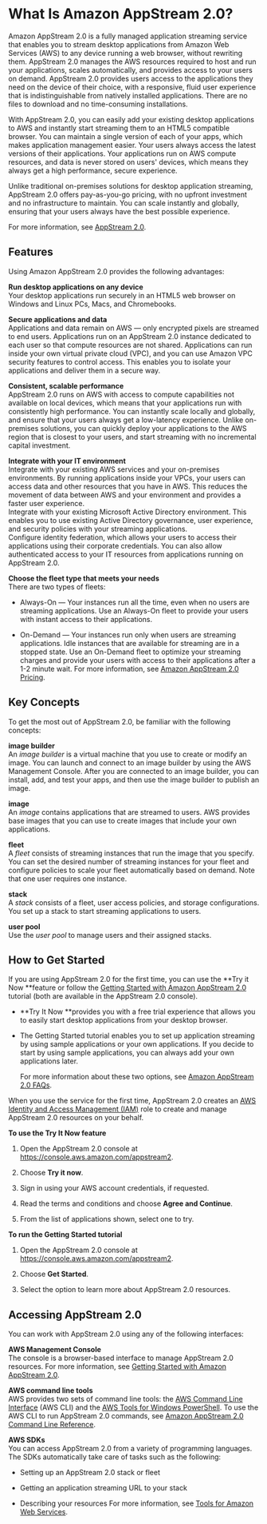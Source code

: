 # What Is Amazon AppStream 2\.0?<a name="what-is-appstream"></a>

Amazon AppStream 2\.0 is a fully managed application streaming service that enables you to stream desktop applications from Amazon Web Services \(AWS\) to any device running a web browser, without rewriting them\. AppStream 2\.0 manages the AWS resources required to host and run your applications, scales automatically, and provides access to your users on demand\. AppStream 2\.0 provides users access to the applications they need on the device of their choice, with a responsive, fluid user experience that is indistinguishable from natively installed applications\. There are no files to download and no time\-consuming installations\.

With AppStream 2\.0, you can easily add your existing desktop applications to AWS and instantly start streaming them to an HTML5 compatible browser\. You can maintain a single version of each of your apps, which makes application management easier\. Your users always access the latest versions of their applications\. Your applications run on AWS compute resources, and data is never stored on users' devices, which means they always get a high performance, secure experience\.

Unlike traditional on\-premises solutions for desktop application streaming, AppStream 2\.0 offers pay\-as\-you\-go pricing, with no upfront investment and no infrastructure to maintain\. You can scale instantly and globally, ensuring that your users always have the best possible experience\.

For more information, see [AppStream 2\.0](https://aws.amazon.com/appstream2/details)\.

## Features<a name="what-is-features"></a>

Using Amazon AppStream 2\.0 provides the following advantages:

**Run desktop applications on any device**  
Your desktop applications run securely in an HTML5 web browser on Windows and Linux PCs, Macs, and Chromebooks\.

**Secure applications and data**  
Applications and data remain on AWS — only encrypted pixels are streamed to end users\. Applications run on an AppStream 2\.0 instance dedicated to each user so that compute resources are not shared\. Applications can run inside your own virtual private cloud \(VPC\), and you can use Amazon VPC security features to control access\. This enables you to isolate your applications and deliver them in a secure way\.

**Consistent, scalable performance**  
AppStream 2\.0 runs on AWS with access to compute capabilities not available on local devices, which means that your applications run with consistently high performance\. You can instantly scale locally and globally, and ensure that your users always get a low\-latency experience\. Unlike on\-premises solutions, you can quickly deploy your applications to the AWS region that is closest to your users, and start streaming with no incremental capital investment\.

**Integrate with your IT environment**  
Integrate with your existing AWS services and your on\-premises environments\. By running applications inside your VPCs, your users can access data and other resources that you have in AWS\. This reduces the movement of data between AWS and your environment and provides a faster user experience\.  
Integrate with your existing Microsoft Active Directory environment\. This enables you to use existing Active Directory governance, user experience, and security policies with your streaming applications\.  
Configure identity federation, which allows your users to access their applications using their corporate credentials\. You can also allow authenticated access to your IT resources from applications running on AppStream 2\.0\.

**Choose the fleet type that meets your needs**  
There are two types of fleets:  

+ Always\-On — Your instances run all the time, even when no users are streaming applications\. Use an Always\-On fleet to provide your users with instant access to their applications\.

+ On\-Demand — Your instances run only when users are streaming applications\. Idle instances that are available for streaming are in a stopped state\. Use an On\-Demand fleet to optimize your streaming charges and provide your users with access to their applications after a 1\-2 minute wait\.
For more information, see [Amazon AppStream 2\.0 Pricing](https://aws.amazon.com/appstream2/pricing/)\.

## Key Concepts<a name="what-is-concepts"></a>

To get the most out of AppStream 2\.0, be familiar with the following concepts:

**image builder**  
An *image builder* is a virtual machine that you use to create or modify an image\. You can launch and connect to an image builder by using the AWS Management Console\. After you are connected to an image builder, you can install, add, and test your apps, and then use the image builder to publish an image\.

**image**  
An *image* contains applications that are streamed to users\. AWS provides base images that you can use to create images that include your own applications\. 

**fleet**  
A *fleet* consists of streaming instances that run the image that you specify\. You can set the desired number of streaming instances for your fleet and configure policies to scale your fleet automatically based on demand\. Note that one user requires one instance\.

**stack**  
A *stack* consists of a fleet, user access policies, and storage configurations\. You set up a stack to start streaming applications to users\.

**user pool**  
Use the *user pool* to manage users and their assigned stacks\.

## How to Get Started<a name="what-is-how-to-start"></a>

If you are using AppStream 2\.0 for the first time, you can use the **Try it Now **feature or follow the [Getting Started with Amazon AppStream 2\.0](getting-started.md) tutorial \(both are available in the AppStream 2\.0 console\)\.

+ **Try It Now **provides you with a free trial experience that allows you to easily start desktop applications from your desktop browser\. 

+ The Getting Started tutorial enables you to set up application streaming by using sample applications or your own applications\. If you decide to start by using sample applications, you can always add your own applications later\.

  For more information about these two options, see [Amazon AppStream 2\.0 FAQs](https://aws.amazon.com/appstream2/faqs/)\.

When you use the service for the first time, AppStream 2\.0 creates an [AWS Identity and Access Management \(IAM\)](https://aws.amazon.com/iam/faqs/) role to create and manage AppStream 2\.0 resources on your behalf\. 

**To use the Try It Now feature**

1. Open the AppStream 2\.0 console at [https://console\.aws\.amazon\.com/appstream2](https://console.aws.amazon.com/appstream2)\.

1. Choose **Try it now**\.

1. Sign in using your AWS account credentials, if requested\.

1. Read the terms and conditions and choose **Agree and Continue**\.

1. From the list of applications shown, select one to try\.

**To run the Getting Started tutorial**

1. Open the AppStream 2\.0 console at [https://console\.aws\.amazon\.com/appstream2](https://console.aws.amazon.com/appstream2)\.

1. Choose **Get Started**\.

1. Select the option to learn more about AppStream 2\.0 resources\.

## Accessing AppStream 2\.0<a name="what-is-accessing"></a>

You can work with AppStream 2\.0 using any of the following interfaces:

**AWS Management Console**  
The console is a browser\-based interface to manage AppStream 2\.0 resources\. For more information, see [Getting Started with Amazon AppStream 2\.0](getting-started.md)\.

**AWS command line tools**  
AWS provides two sets of command line tools: the [AWS Command Line Interface](http://docs.aws.amazon.com/cli/latest/userguide/) \(AWS CLI\) and the [AWS Tools for Windows PowerShell](http://docs.aws.amazon.com/powershell/latest/userguide/)\. To use the AWS CLI to run AppStream 2\.0 commands, see [Amazon AppStream 2\.0 Command Line Reference](http://docs.aws.amazon.com/cli/latest/reference/appstream/)\.

**AWS SDKs**  
You can access AppStream 2\.0 from a variety of programming languages\. The SDKs automatically take care of tasks such as the following:  

+ Setting up an AppStream 2\.0 stack or fleet

+ Getting an application streaming URL to your stack

+ Describing your resources
For more information, see [Tools for Amazon Web Services](https://aws.amazon.com/tools/)\.